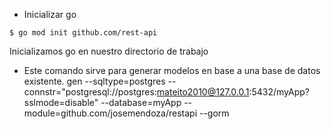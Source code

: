 - Inicializar go

```Golang
$ go mod init github.com/rest-api
```

Inicializamos go en nuestro directorio de trabajo

- Este comando sirve para generar modelos en base a una base de datos existente.
  gen --sqltype=postgres --connstr="postgresql://postgres:mateito2010@127.0.0.1:5432/myApp?sslmode=disable" --database=myApp --module=github.com/josemendoza/restapi --gorm
